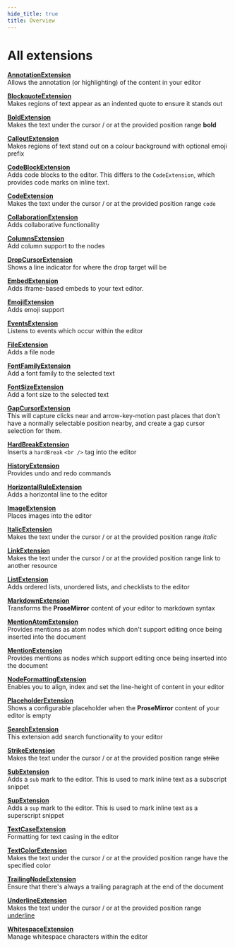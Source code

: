 ```yaml
---
hide_title: true
title: Overview
---
```


# All extensions

**[AnnotationExtension](./annotation-extension.md)**<br /> Allows the annotation (or highlighting) of the content in your editor

**[BlockquoteExtension](./blockquote-extension.md)**<br /> Makes regions of text appear as an indented quote to ensure it stands out

**[BoldExtension](./bold-extension.md)**<br /> Makes the text under the cursor / or at the provided position range **bold**

**[CalloutExtension](./callout-extension.md)**<br /> Makes regions of text stand out on a colour background with optional emoji prefix

**[CodeBlockExtension](./code-block-extension.md)**<br /> Adds code blocks to the editor. This differs to the `CodeExtension`, which provides code marks on inline text.

**[CodeExtension](./code-extension.md)**<br /> Makes the text under the cursor / or at the provided position range `code`

**[CollaborationExtension](./collaboration-extension.md)**<br /> Adds collaborative functionality

**[ColumnsExtension](./columns-extension.md)**<br /> Add column support to the nodes

**[DropCursorExtension](./drop-cursor-extension.md)**<br /> Shows a line indicator for where the drop target will be

**[EmbedExtension](./embed-extension.md)**<br /> Adds iframe-based embeds to your text editor.

**[EmojiExtension](./emoji-extension.md)**<br /> Adds emoji support

**[EventsExtension](./events-extension.md)**<br /> Listens to events which occur within the editor

**[FileExtension](./file-extension.md)**<br /> Adds a file node

**[FontFamilyExtension](./font-family-extension.md)**<br /> Add a font family to the selected text

**[FontSizeExtension](./font-size-extension.md)**<br /> Add a font size to the selected text

**[GapCursorExtension](./gap-cursor-extension.md)**<br /> This will capture clicks near and arrow-key-motion past places that don't have a normally selectable position nearby, and create a gap cursor selection for them.

**[HardBreakExtension](./hard-break-extension.md)**<br /> Inserts a `hardBreak` `<br />` tag into the editor

**[HistoryExtension](./history-extension.md)**<br /> Provides undo and redo commands

**[HorizontalRuleExtension](./horizontal-rule-extension.md)**<br /> Adds a horizontal line to the editor

**[ImageExtension](./image-extension.md)**<br /> Places images into the editor

**[ItalicExtension](./italic-extension.md)**<br /> Makes the text under the cursor / or at the provided position range _italic_

**[LinkExtension](./link-extension.md)**<br /> Makes the text under the cursor / or at the provided position range link to another resource

**[ListExtension](./list-extension.md)**<br /> Adds ordered lists, unordered lists, and checklists to the editor

**[MarkdownExtension](./markdown-extension.md)**<br /> Transforms the **ProseMirror** content of your editor to markdown syntax

**[MentionAtomExtension](./mention-atom-extension.md)**<br /> Provides mentions as atom nodes which don't support editing once being inserted into the document

**[MentionExtension](./mention-extension.md)**<br /> Provides mentions as nodes which support editing once being inserted into the document

**[NodeFormattingExtension](./node-formatting-extension.md)**<br /> Enables you to align, index and set the line-height of content in your editor

**[PlaceholderExtension](./placeholder-extension.md)**<br /> Shows a configurable placeholder when the **ProseMirror** content of your editor is empty

**[SearchExtension](./search-extension.md)**<br /> This extension add search functionality to your editor

**[StrikeExtension](./strike-extension.md)**<br /> Makes the text under the cursor / or at the provided position range ~~strike~~

**[SubExtension](./sub-extension.md)**<br /> Adds a `sub` mark to the editor. This is used to mark inline text as a subscript snippet

**[SupExtension](./sup-extension.md)**<br /> Adds a `sup` mark to the editor. This is used to mark inline text as a superscript snippet

**[TextCaseExtension](./text-case-extension.md)**<br /> Formatting for text casing in the editor

**[TextColorExtension](./text-color-extension.md)**<br /> Makes the text under the cursor / or at the provided position range have the specified color

**[TrailingNodeExtension](./undertrailing-nodeline-extension.md)**<br /> Ensure that there's always a trailing paragraph at the end of the document

**[UnderlineExtension](./underline-extension.md)**<br /> Makes the text under the cursor / or at the provided position range <u>underline</u>

**[WhitespaceExtension](./whitespace-extension.md)**<br /> Manage whitespace characters within the editor
